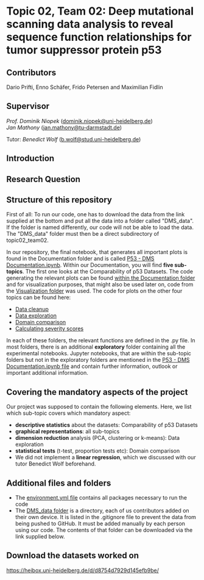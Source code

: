 # Topic 02, Team 02: Deep mutational scanning data analysis to reveal sequence function relationships for tumor suppressor protein p53

Contributors
----------
Dario Prifti, Enno Schäfer, Frido Petersen and Maximilian Fidlin 


Supervisor
----------
_Prof. Dominik Niopek_  ([dominik.niopek@uni-heidelberg.de](mailto:dominik.niopek@uni-heidelberg.de))  
_Jan Mathony_  ([jan.mathony@tu-darmstadt.de](mailto:jan.mathony@tu-darmstadt.de)) 

Tutor: _Benedict Wolf_ ([b.wolf@stud.uni-heidelberg.de](mailto:b.wolf@stud.uni-heidelberg.de))    


Introduction
------------


Research Question
----------


Structure of this repository
-----------------------------
First of all: To run our code, one has to download the data from the link supplied at the bottom and put all the data into a folder called "DMS_data". If the folder is named differently, our code
will not be able to load the data. The "DMS_data" folder must then be a direct subdirectory of topic02_team02.

In our repository, the final notebook, that generates all important plots is found in the Documentation folder and is called [P53 - DMS Documentation.ipynb](Documentation/P53_DMS_Documentation.ipynb).
Within our Documentation, you will find **five sub-topics**. The first one looks at the Comparability of p53 Datasets.
The code generating the relevant plots can be found [within the Documentation folder](Documentation/backgrounddata.py) and 
for visualization purposes, that might also be used later on, code from the [Visualization folder](visualization) was used.
The code for plots on the other four topics can be found here: 
- [Data cleanup](data_cleanup) 
- [Data exploration](data_exploration)
- [Domain comparison](domain_comparison) 
- [Calculating severity scores](severity_score)

In each of these folders, the relevant functions are defined in the .py file. In most folders, there is an additional **exploratory**
folder containing all the experimental notebooks. Jupyter notebooks, that are within the sub-topic folders but not in the exploratory 
folders are mentioned in the [P53 - DMS Documentation.ipynb file](Documentation/P53_DMS_Documentation.ipynb) and contain further 
information, outlook or important additional information. 


Covering the mandatory aspects of the project
------------
Our project was supposed to contain the following elements. Here, we list which sub-topic covers which mandatory aspect: 
- **descriptive statistics** about the datasets: Comparability of p53 Datasets
- **graphical representations**: all sub-topics
- **dimension reduction** analysis (PCA, clustering or k-means): Data exploration
- **statistical tests** (t-test, proportion tests etc): Domain comparison
- We did not implement a **linear regression**, which we discussed with our tutor Benedict Wolf beforehand.


Additional files and folders
---------
- The [environment.yml file](environment.yml) contains all packages necessary to run the code  
- The [DMS_data folder](DMS_data) is a directory, each of us contributors added on their own device. It is listed in the
.gitignore file to prevent the data from being pushed to GitHub. It must be added manually by each person using our code.
The contents of that folder can be downloaded via the link supplied below.


Download the datasets worked on
----------
https://heibox.uni-heidelberg.de/d/d8754d7929d145efb9be/